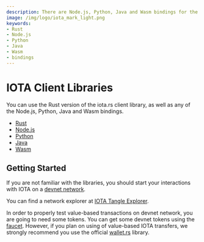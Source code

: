 ```yaml
---
description: There are Node.js, Python, Java and Wasm bindings for the iota.rs client Rust library.
image: /img/logo/iota_mark_light.png
keywords:
- Rust
- Node.js
- Python
- Java
- Wasm
- bindings
---
```


# IOTA Client Libraries

You can use the Rust version of the iota.rs client library, as well as any of the Node.js, Python, Java and Wasm
bindings.

- [Rust](rust/getting_started.md)
- [Node.js](nodejs/getting_started.md)
- [Python](python/getting_started.md)
- [Java](java/getting_started.md)
- [Wasm](wasm/getting_started.md)

## Getting Started

If you are not familiar with the libraries, you should start your interactions with IOTA on a
[devnet network](https://wiki.iota.org/chrysalis-docs/devnet).

You can find a network explorer at [IOTA Tangle Explorer](https://explorer.iota.org/devnet).

In order to properly test value-based transactions on devnet network, you are going to need some tokens. You can get
some devnet tokens using the [faucet](https://faucet.chrysalis-devnet.iota.cafe/). However, if you plan on using of
value-based IOTA transfers, we strongly recommend you use the official 
[wallet.rs](https://wiki.iota.org/wallet.rs/welcome) library.